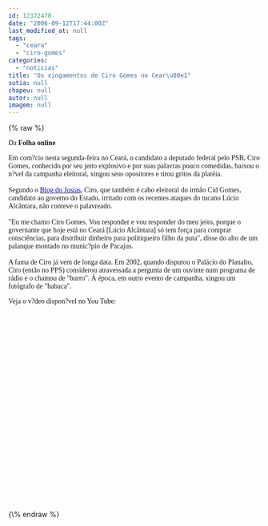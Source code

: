 ```yaml
---
id: 12372470
date: "2006-09-12T17:44:00Z"
last_modified_at: null
tags:
  - "ceara"
  - "ciro-gomes"
categories:
  - "noticias"
title: "Os xingamentos de Ciro Gomes no Cear\u00e1"
sutia: null
chapeu: null
autor: null
imagem: null
---
```

{\% raw %}
<p><span style="font-family: Verdana;">Da <strong>Folha online</strong></span></p>
<p><span style="font-family: Verdana;">Em com?cio nesta segunda-feira no Cear&aacute;, o candidato a deputado federal pelo PSB, Ciro Gomes, conhecido por seu jeito explosivo e por suas palavras pouco comedidas, baixou o n?vel da campanha eleitoral, xingou seus opositores e tirou gritos da plat&eacute;ia.<br /><br />Segundo o </span><a href="http://fivenews.sjcc.com.br/https:/josiasdesouza.folha.blog.uol.com.br/arch2006-09-10_2006-09-16.html/l2006_09-11_23_58_38-10045644-0" target="_blank" rel="noopener noreferrer"><u><span style="color: #0000ff;"><span style="font-family: Verdana;">Blog do Josias</span></span></u></a><span style="font-family: ';"><span style="font-family: Verdana;">, Ciro, que tamb&eacute;m &eacute; cabo eleitoral do irm&atilde;o Cid Gomes, candidato ao governo do Estado, irritado com os recentes ataques do tucano L&uacute;cio Alc&acirc;ntara, n&atilde;o conteve o palavreado.<br /><br />"Eu me chamo Ciro Gomes. Vou responder e vou responder do meu jeito, porque o governante que hoje est&aacute; no Cear&aacute; [L&uacute;cio Alc&acirc;ntara] s&oacute; tem for&ccedil;a para comprar consci&ecirc;ncias, para distribuir dinheiro para politiqueiro filho da puta", disse do alto de um palanque montado no munic?pio de Pacajus.<br /><br />A fama de Ciro j&aacute; vem de longa data. Em 2002, quando disputou o Pal&aacute;cio do Planalto, Ciro (ent&atilde;o no PPS) considerou atravessada a pergunta de um ouvinte num programa de r&aacute;dio e o chamou de "burro". &Agrave; &eacute;poca, em outro evento de campanha, xingou um fot&oacute;grafo de "babaca".</span></span></p>
<p><span style="font-family: ';"><span style="font-family: Verdana;">Veja o v?deo dispon?vel no You Tube:</span></span></p>
<p><span style="font-family: ';">&nbsp;</span></p>
<p><object width="425" height="350"><PARAM NAME="movie" VALUE="https://www.youtube.com/v/i4FTjYWEBJ4"><PARAM NAME="wmode" VALUE="transparent"></p> <p><embed src="https://www.youtube.com/v/i4FTjYWEBJ4" type="application/x-shockwave-flash" wmode="transparent" width="425" height="350"></embed></object></p>
{\% endraw %}